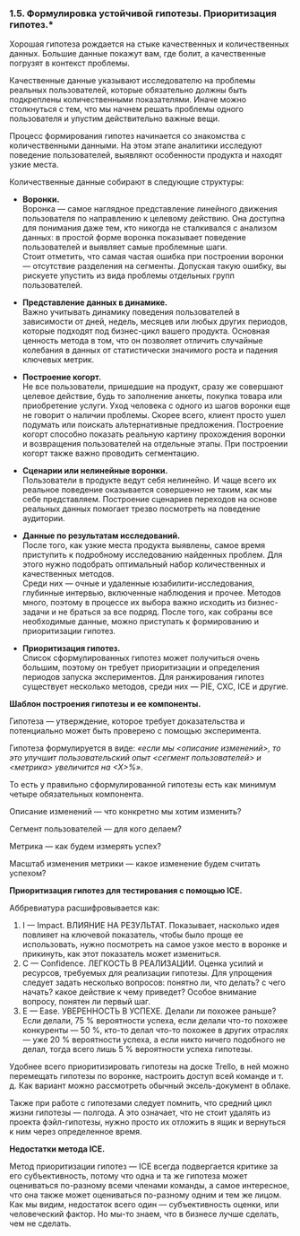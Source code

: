 ### **1.5.	Формулировка устойчивой гипотезы. Приоритизация гипотез.***

Хорошая гипотеза рождается на стыке качественных и количественных данных. Большие данные покажут вам, где болит, а качественные погрузят в контекст проблемы.

Качественные данные указывают исследователю на проблемы реальных пользователей, которые обязательно должны быть подкреплены количественными показателями. Иначе можно столкнуться с тем, что мы начнем решать проблемы одного пользователя и упустим действительно важные вещи.

Процесс формирования гипотез начинается со знакомства с количественными данными. На этом этапе аналитики исследуют поведение пользователей, выявляют особенности продукта и находят узкие места.

Количественные данные собирают в следующие структуры:

*	**Воронки.**\
Воронка — самое наглядное представление линейного движения пользователя по направлению к целевому действию. Она доступна для понимания даже тем, кто никогда не сталкивался с анализом данных: в простой форме воронка показывает поведение пользователей и выявляет самые проблемные шаги.\
Стоит отметить, что самая частая ошибка при построении воронки — отсутствие разделения на сегменты. Допуская такую ошибку, вы рискуете упустить из вида проблемы отдельных групп пользователей.
 
*	**Представление данных в динамике.**\
Важно учитывать динамику поведения пользователей в зависимости от дней, недель, месяцев или любых других периодов, которые подходят под бизнес-цикл вашего продукта. Основная ценность метода в том, что он позволяет отличить случайные колебания в данных от статистически значимого роста и падения ключевых метрик.
 
*	**Построение когорт.**\
Не все пользователи, пришедшие на продукт, сразу же совершают целевое действие, будь то заполнение анкеты, покупка товара или приобретение услуги. Уход человека с одного из шагов воронки еще не говорит о наличии проблемы. Скорее всего, клиент просто ушел подумать или поискать альтернативные предложения. Построение когорт способно показать реальную картину прохождения воронки и возвращения пользователей на отдельные этапы. При построении когорт также важно проводить сегментацию.
 
*	**Сценарии или нелинейные воронки.**\
Пользователи в продукте ведут себя нелинейно. И чаще всего их реальное поведение оказывается совершенно не таким, как мы себе представляем. Построение сценариев переходов на основе реальных данных помогает трезво посмотреть на поведение аудитории.
 
*	**Данные по результатам исследований.**\
После того, как узкие места продукта выявлены, самое время приступить к подробному исследованию найденных проблем. Для этого нужно подобрать оптимальный набор количественных и качественных методов.\
Среди них — очные и удаленные юзабилити-исследования, глубинные интервью, включенные наблюдения и прочее. Методов много, поэтому в процессе их выбора важно исходить из бизнес-задачи и не браться за все подряд. После того, как собраны все необходимые данные, можно приступать к формированию и приоритизации гипотез.

*	**Приоритизация гипотез.**\
Список сформулированных гипотез может получиться очень большим, поэтому он требует приоритизации и определения периодов запуска экспериментов. Для ранжирования гипотез существует несколько методов, среди них — PIE, CXC, ICE и другие.

**Шаблон построения гипотезы и ее компоненты.**

Гипотеза — утверждение, которое требует доказательства и потенциально может быть проверено с помощью эксперимента.

Гипотеза формулируется в виде: *«если мы <описание изменений>, то это улучшит пользовательский опыт <сегмент пользователей> и <метрика> увеличится на <Х>%»*.

То есть у правильно сформулированной гипотезы есть как минимум четыре обязательных компонента.

Описание изменений — что конкретно мы хотим изменить?

Сегмент пользователей — для кого делаем?

Метрика — как будем измерять успех?

Масштаб изменения метрики — какое изменение будем считать успехом?

**Приоритизация гипотез для тестирования с помощью ICE.**

Аббревиатура расшифровывается как: 

1.	I — Impact. ВЛИЯНИЕ НА РЕЗУЛЬТАТ. Показывает, насколько идея повлияет на ключевой показатель, чтобы было проще ее использовать, нужно посмотреть на самое узкое место в воронке и прикинуть, как этот показатель может измениться. 
2.	C — Confidence. ЛЕГКОСТЬ В РЕАЛИЗАЦИИ. Оценка усилий и ресурсов, требуемых для реализации гипотезы. Для упрощения следует задать несколько вопросов: понятно ли, что делать? с чего начать? какое действие к чему приведет? Особое внимание вопросу, понятен ли первый шаг. 
3.	E — Ease. УВЕРЕННОСТЬ В УСПЕХЕ. Делали ли похожее раньше? Если делали, 75 % вероятности успеха, если делали что-то похожее конкуренты — 50 %, кто-то делал что-то похожее в других отраслях — уже 20 % вероятности успеха, а если никто ничего подобного не делал, тогда всего лишь 5 % вероятности успеха гипотезы.
 
Удобнее всего приоритизировать гипотезы на доске Trello, в ней можно перемещать гипотезы по воронке, настроить доступ всей команде и т. д. Как вариант можно рассмотреть обычный эксель-документ в облаке. 
 
Также при работе с гипотезами следует помнить, что средний цикл жизни гипотезы — полгода. А это означает, что не стоит удалять из проекта фэйл-гипотезы, нужно просто их отложить в ящик и вернуться к ним через определенное время.

**Недостатки метода ICE.**

Метод приоритизации гипотез — ICE всегда подвергается критике за его субъективность, потому что одна и та же гипотеза может оцениваться по-разному всеми членами команды, а самое интересное, что она также может оцениваться по-разному одним и тем же лицом. Как мы видим, недостаток всего один — субъективность оценки, или человеческий фактор. Но мы-то знаем, что в бизнесе лучше сделать, чем не сделать. 
